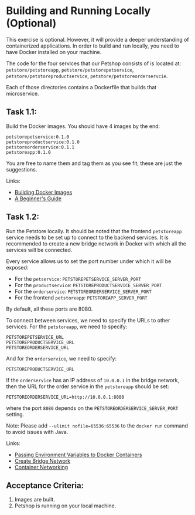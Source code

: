 # Building and Running Locally (Optional)

This exercise is optional.
However, it will provide a deeper understanding of containerized applications.
In order to build and run locally, you need to have Docker installed on your machine.

The code for the four services that our Petshop consists of is located at:
`petstore/petstoreapp`, `petstore/petstorepetservice`, `petstore/petstoreproductservice`, `petstore/petstoreorderservcie`.

Each of those directories contains a Dockerfile that builds that microservice.

## Task 1.1:
Build the Docker images.
You should have 4 images by the end:

```
petstorepetservice:0.1.0
petstoreproductservice:0.1.0
petstoreorderservice:0.1.1
petstoreapp:0.1.0
```

You are free to name them and tag them as you see fit; these are just the suggestions.

Links:
* [Building Docker Images](https://docs.docker.com/get-started/docker-concepts/building-images/build-tag-and-publish-an-image/)
* [A Beginner's Guide](https://stackify.com/docker-build-a-beginners-guide-to-building-docker-images/)

## Task 1.2:
Run the Petstore locally.
It should be noted that the frontend `petstoreapp` service needs to be set up to connect to the backend services.
It is recommended to create a new bridge network in Docker with which all the services will be connected.

Every service allows us to set the port number under which it will be exposed:
* For the `petservice`: `PETSTOREPETSERVICE_SERVER_PORT`
* For the `productservice`: `PETSTOREPRODUCTSERVICE_SERVER_PORT`
* For the `orderservice`: `PETSTOREORDERSERVICE_SERVER_PORT`
* For the frontend `petstoreapp`: `PETSTOREAPP_SERVER_PORT`

By default, all these ports are 8080.

To connect between services, we need to specify the URLs to other services.
For the `petstoreapp`, we need to specify:

```
PETSTOREPETSERVICE_URL
PETSTOREPRODUCTSERVICE_URL
PETSTOREORDERSERVICE_URL
```

And for the `orderservice`, we need to specify:

```
PETSTOREPRODUCTSERVICE_URL
```

If the `orderservice` has an IP address of `10.0.0.1` in the bridge network, then the URL for the order service in the `petstoreapp` should be set:

```
PETSTOREORDERSERVICE_URL=http://10.0.0.1:8080
```

where the port `8080` depends on the `PETSTOREORDERSERVICE_SERVER_PORT` setting.

Note: Please add `--ulimit nofile=65536:65536` to the `docker run` command to avoid issues with Java.

Links:
* [Passing Environment Variables to Docker Containers](https://www.baeldung.com/ops/docker-container-environment-variables)
* [Create Bridge Network](https://docs.docker.com/reference/cli/docker/network/create/#description)
* [Container Networking](https://docs.docker.com/engine/containers/run/#container-networking)

## Acceptance Criteria:
1. Images are built.
2. Petshop is running on your local machine.
